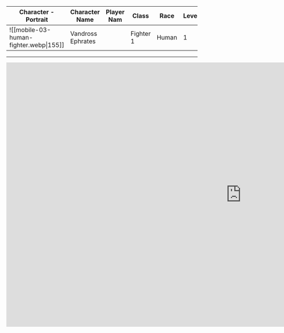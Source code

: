 

| Character - Portrait                   | Character Name    | Player Nam | Class     | Race  | Level |
| -------------------------------------- | ----------------- | ---------- | --------- | ----- | ----- |
| ![[mobile-03-human-fighter.webp\|155]] | Vandross Ephrates |            | Fighter 1 | Human | 1     |

 -----

<iframe width="1237" height="696" src="https://www.dndbeyond.com/characters/95473157" title="Human Fighter 1" frameborder="0" allow="accelerometer; autoplay; clipboard-write; encrypted-media; gyroscope; picture-in-picture" allowfullscreen></iframe>